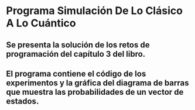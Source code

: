 # Programa Simulación De Lo Clásico A Lo Cuántico
## Se presenta la solución de los retos de programación del capítulo 3 del libro.
## El programa contiene el código de los experimentos y la gráfica del diagrama de barras que muestra las probabilidades de un vector de estados.
